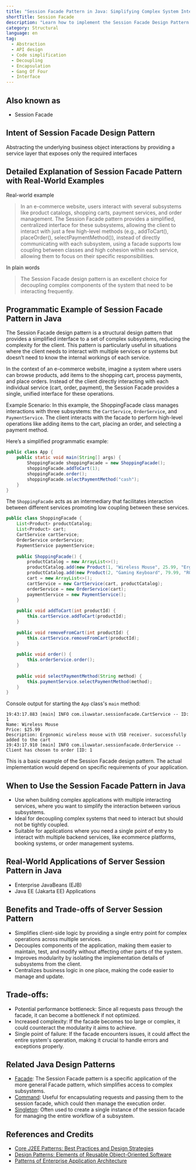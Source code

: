 ```yaml
---
title: "Session Facade Pattern in Java: Simplifying Complex System Interfaces"
shortTitle: Session Facade
description: "Learn how to implement the Session Facade Design Pattern in Java to create a unified interface for complex subsystems. Simplify your code and enhance maintainability with practical examples and use cases."
category: Structural
language: en
tag:
  - Abstraction
  - API design
  - Code simplification
  - Decoupling
  - Encapsulation
  - Gang Of Four
  - Interface
---
```


## Also known as

* Session Facade 

## Intent of Session Facade Design Pattern

Abstracting the underlying business object interactions by providing a service layer that exposes only the required interfaces  

## Detailed Explanation of Session Facade Pattern with Real-World Examples

Real-world example

> In an e-commerce website, users interact with several subsystems like product catalogs, shopping carts, 
> payment services, and order management. The Session Facade pattern provides a simplified, centralized interface for these subsystems, 
> allowing the client to interact with just a few high-level methods (e.g., addToCart(), placeOrder(), selectPaymentMethod()), instead of directly communicating with each subsystem, using a facade supports low coupling between classes and high cohesion within each service, allowing them to focus on their specific responsibilities.

In plain words

> The Session Facade design pattern is an excellent choice for decoupling complex components of the system that need to be interacting frequently. 

## Programmatic Example of Session Facade Pattern in Java

The Session Facade design pattern is a structural design pattern that provides a simplified interface to a set of complex subsystems, reducing the complexity for the client. This pattern is particularly useful in situations where the client needs to interact with multiple services or systems but doesn’t need to know the internal workings of each service.

In the context of an e-commerce website, imagine a system where users can browse products, add items to the shopping cart, process payments, and place orders. Instead of the client directly interacting with each individual service (cart, order, payment), the Session Facade provides a single, unified interface for these operations.

Example Scenario:
In this example, the ShoppingFacade class manages interactions with three subsystems: the `CartService`, `OrderService`, and `PaymentService`. The client interacts with the facade to perform high-level operations like adding items to the cart, placing an order, and selecting a payment method.

Here’s a simplified programmatic example:
```java
public class App {
    public static void main(String[] args) {
        ShoppingFacade shoppingFacade = new ShoppingFacade();
        shoppingFacade.addToCart(1);
        shoppingFacade.order();
        shoppingFacade.selectPaymentMethod("cash");
    }
}
```

The `ShoppingFacade` acts as an intermediary that facilitates interaction between different services promoting low coupling between these services. 
```java
public class ShoppingFacade {
    List<Product> productCatalog;
    List<Product> cart;
    CartService cartService;
    OrderService orderService;
    PaymentService paymentService;
    
    public ShoppingFacade() {
        productCatalog = new ArrayList<>();
        productCatalog.add(new Product(1, "Wireless Mouse", 25.99, "Ergonomic wireless mouse with USB receiver."));
        productCatalog.add(new Product(2, "Gaming Keyboard", 79.99, "RGB mechanical gaming keyboard with programmable keys."));
        cart = new ArrayList<>();
        cartService = new CartService(cart, productCatalog);
        orderService = new OrderService(cart);
        paymentService = new PaymentService();
    }
    
    public void addToCart(int productId) {
        this.cartService.addToCart(productId);
    }
    
    public void removeFromCart(int productId) {
        this.cartService.removeFromCart(productId);
    }
    
    public void order() {
        this.orderService.order();
    }
    
    public void selectPaymentMethod(String method) {
        this.paymentService.selectPaymentMethod(method);
    }
}
```

Console output for starting the `App` class's `main` method:

```
19:43:17.883 [main] INFO com.iluwatar.sessionfacade.CartService -- ID: 1
Name: Wireless Mouse
Price: $25.99
Description: Ergonomic wireless mouse with USB receiver. successfully added to the cart
19:43:17.910 [main] INFO com.iluwatar.sessionfacade.OrderService -- Client has chosen to order [ID: 1
```

This is a basic example of the Session Facade design pattern. The actual implementation would depend on specific requirements of your application.

## When to Use the Session Facade Pattern in Java

* Use when building complex applications with multiple interacting services, where you want to simplify the interaction between various subsystems.
* Ideal for decoupling complex systems that need to interact but should not be tightly coupled.
* Suitable for applications where you need a single point of entry to interact with multiple backend services, like ecommerce platforms, booking systems, or order management systems.

## Real-World Applications of Server Session Pattern in Java

* Enterprise JavaBeans (EJB)
* Java EE (Jakarta EE) Applications

## Benefits and Trade-offs of Server Session Pattern


* Simplifies client-side logic by providing a single entry point for complex operations across multiple services.
* Decouples components of the application, making them easier to maintain, test, and modify without affecting other parts of the system.
* Improves modularity by isolating the implementation details of subsystems from the client.
* Centralizes business logic in one place, making the code easier to manage and update.

## Trade-offs:

* Potential performance bottleneck: Since all requests pass through the facade, it can become a bottleneck if not optimized.
* Increased complexity: If the facade becomes too large or complex, it could counteract the modularity it aims to achieve.
* Single point of failure: If the facade encounters issues, it could affect the entire system's operation, making it crucial to handle errors and exceptions properly.

## Related Java Design Patterns

* [Facade](https://java-design-patterns.com/patterns/facade/): The Session Facade pattern is a specific application of the more general Facade pattern, which simplifies access to complex subsystems.
* [Command](https://java-design-patterns.com/patterns/command/): Useful for encapsulating requests and passing them to the session facade, which could then manage the execution order.
* [Singleton](https://java-design-patterns.com/patterns/singleton/):  Often used to create a single instance of the session facade for managing the entire workflow of a subsystem.

## References and Credits

* [Core J2EE Patterns: Best Practices and Design Strategies](https://amzn.to/4cAbDap)
* [Design Patterns: Elements of Reusable Object-Oriented Software](https://amzn.to/3w0pvKI)
* [Patterns of Enterprise Application Architecture](https://amzn.to/3WfKBPR)
